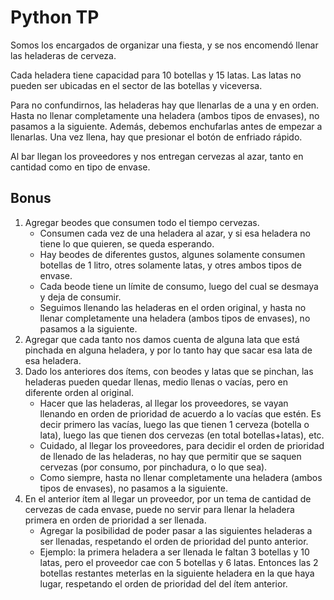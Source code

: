 # Python TP
Somos los encargados de organizar una fiesta, y se nos encomendó llenar las heladeras de cerveza.

Cada heladera tiene capacidad para 10 botellas  y 15 latas. Las latas no pueden ser
ubicadas en el sector de las botellas y viceversa.

Para no confundirnos, las heladeras hay que llenarlas de a una y en orden. Hasta no llenar completamente
una heladera (ambos tipos de envases), no pasamos a la siguiente. Además, debemos enchufarlas antes
de empezar a llenarlas. Una vez llena, hay que presionar el botón de enfriado rápido.

Al bar llegan los proveedores y nos entregan cervezas al azar, tanto en cantidad como en tipo de envase. 

## Bonus
1. Agregar beodes que consumen todo el tiempo cervezas.
	* Consumen cada vez de una heladera al azar, y si esa heladera no tiene lo que quieren, se queda esperando.
	* Hay beodes de diferentes gustos, algunes solamente consumen botellas de 1 litro, otres solamente latas, y otres ambos tipos de envase. 
	* Cada beode tiene un límite de consumo, luego del cual se desmaya y deja de consumir.
	* Seguimos llenando las heladeras en el orden original, y  hasta no llenar completamente una heladera (ambos tipos de envases), no pasamos a la siguiente.
1. Agregar que cada tanto nos damos cuenta de alguna lata que está pinchada en alguna heladera, y por lo tanto hay que sacar esa lata de esa heladera.
1. Dado los anteriores dos ítems, con beodes y latas que se pinchan, las heladeras pueden quedar llenas, medio llenas o vacías, pero en diferente orden al original.
	* Hacer que las heladeras, al llegar los proveedores, se vayan llenando en orden de prioridad de acuerdo a lo vacías que estén. Es decir primero las vacías, luego las que tienen 1 cerveza (botella o lata), luego las que tienen dos cervezas (en total botellas+latas), etc.
	* Cuidado, al llegar los proveedores, para decidir el orden de prioridad de llenado de las heladeras, no hay que permitir que se saquen cervezas (por consumo, por pinchadura, o lo que sea).
	* Como siempre, hasta no llenar completamente una heladera (ambos tipos de envases), no pasamos a la siguiente.
1. En el anterior ítem al llegar un proveedor, por un tema de cantidad de cervezas de cada envase, puede no servir para llenar la heladera primera en orden de prioridad a ser llenada.
	* Agregar la posibilidad de poder pasar a las siguientes heladeras a ser llenadas, respetando el orden de prioridad del punto anterior.
	* Ejemplo: la primera heladera a ser llenada le faltan 3 botellas y 10 latas, pero el proveedor cae con 5 botellas y 6 latas. Entonces las 2 botellas restantes meterlas en la siguiente heladera en la que haya lugar, respetando el orden de prioridad del del ítem anterior.
